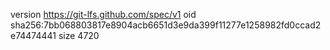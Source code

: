 version https://git-lfs.github.com/spec/v1
oid sha256:7bb068803817e8904acb6651d3e9da399f11277e1258982fd0ccad2e74474441
size 4720
